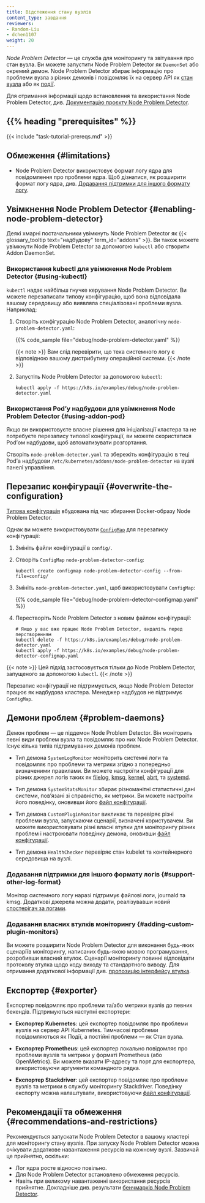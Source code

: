 ```yaml
---
title: Відстеження стану вузлів
content_type: завдання
reviewers:
- Random-Liu
- dchen1107
weight: 20
---
```


<!-- overview -->

*Node Problem Detector* — це служба для моніторингу та звітування про стан вузла. Ви можете запустити Node Problem Detector як `DaemonSet` або окремий демон. Node Problem Detector збирає інформацію про проблеми вузла з різних демонів і повідомляє їх на сервер API як [стан вузла](/docs/concepts/architecture/nodes/#condition) або як [події](/docs/reference/kubernetes-api/cluster-resources/event-v1).

Для отримання інформації щодо встановлення та використання Node Problem Detector, див. [Документацію проєкту Node Problem Detector](https://github.com/kubernetes/node-problem-detector).

## {{% heading "prerequisites" %}}

{{< include "task-tutorial-prereqs.md" >}}

<!-- steps -->

## Обмеження {#limitations}

* Node Problem Detector використовує формат логу ядра для повідомлення про проблеми ядра.
  Щоб дізнатися, як розширити формат логу ядра, див. [Додавання підтримки для іншого формату логу](#support-other-log-format).

## Увімкнення Node Problem Detector {#enabling-node-problem-detector}

Деякі хмарні постачальники увімкнуть Node Problem Detector як {{< glossary_tooltip text="надбудову" term_id="addons" >}}. Ви також можете увімкнути Node Problem Detector за допомогою `kubectl` або створити Addon DaemonSet.

### Використання kubectl для увімкнення Node Problem Detector {#using-kubectl}

`kubectl` надає найбільш гнучке керування Node Problem Detector. Ви можете перезаписати типову конфігурацію, щоб вона відповідала вашому середовищу або виявляла спеціалізовані проблеми вузла. Наприклад:

1. Створіть конфігурацію Node Problem Detector, аналогічну `node-problem-detector.yaml`:

   {{% code_sample file="debug/node-problem-detector.yaml" %}}

   {{< note >}}
   Вам слід перевірити, що тека системного логу є відповідною вашому дистрибутиву операційної системи.
   {{< /note >}}

2. Запустіть Node Problem Detector за допомогою `kubectl`:

   ```shell
   kubectl apply -f https://k8s.io/examples/debug/node-problem-detector.yaml
   ```

### Використання Podʼу надбудови для увімкнення Node Problem Detector {#using-addon-pod}

Якщо ви використовуєте власне рішення для ініціалізації кластера та не потребуєте перезапису типової конфігурації, ви можете скористатися Podʼом надбудови, щоб автоматизувати розгортання.

Створіть `node-problem-detector.yaml` та збережіть конфігурацію в теці Podʼа надбудови `/etc/kubernetes/addons/node-problem-detector` на вузлі панелі управління.

## Перезапис конфігурації {#overwrite-the-configuration}

[Типова конфігурація](https://github.com/kubernetes/node-problem-detector/tree/v0.8.12/config) вбудована під час збирання Docker-образу Node Problem Detector.

Однак ви можете використовувати [`ConfigMap`](/docs/tasks/configure-pod-container/configure-pod-configmap/) для перезапису конфігурації:

1. Змініть файли конфігурації в `config/`.
1. Створіть `ConfigMap` `node-problem-detector-config`:

   ```shell
   kubectl create configmap node-problem-detector-config --from-file=config/
   ```

1. Змініть `node-problem-detector.yaml`, щоб використовувати `ConfigMap`:

   {{% code_sample file="debug/node-problem-detector-configmap.yaml" %}}

1. Перестворіть Node Problem Detector з новим файлом конфігурації:

   ```shell
   # Якщо у вас вже працює Node Problem Detector, видаліть перед перстворенням
   kubectl delete -f https://k8s.io/examples/debug/node-problem-detector.yaml
   kubectl apply -f https://k8s.io/examples/debug/node-problem-detector-configmap.yaml
   ```

{{< note >}}
Цей підхід застосовується тільки до Node Problem Detector, запущеного за допомогою `kubectl`.
{{< /note >}}

Перезапис конфігурації не підтримується, якщо Node Problem Detector працює як надбудова кластера. Менеджер надбудов не підтримує `ConfigMap`.

## Демони проблем {#problem-daemons}

Демон проблем — це піддемон Node Problem Detector. Він моніторить певні види проблем вузла та повідомляє про них Node Problem Detector. Існує кілька типів підтримуваних демонів проблем.

* Тип демона `SystemLogMonitor` моніторить системні логи та повідомляє про проблеми та метрики згідно з попередньо визначеними правилами. Ви можете настроїти конфігурації для різних джерел логів таких як [filelog](https://github.com/kubernetes/node-problem-detector/blob/v0.8.12/config/kernel-monitor-filelog.json), [kmsg](https://github.com/kubernetes/node-problem-detector/blob/v0.8.12/config/kernel-monitor.json), [kernel](https://github.com/kubernetes/node-problem-detector/blob/v0.8.12/config/kernel-monitor-counter.json), [abrt](https://github.com/kubernetes/node-problem-detector/blob/v0.8.12/config/abrt-adaptor.json), та [systemd](https://github.com/kubernetes/node-problem-detector/blob/v0.8.12/config/systemd-monitor-counter.json).

* Тип демона `SystemStatsMonitor` збирає різноманітні статистичні дані системи, повʼязані зі справністю, як метрики. Ви можете настроїти його поведінку, оновивши його [файл конфігурації](https://github.com/kubernetes/node-problem-detector/blob/v0.8.12/config/system-stats-monitor.json).

* Тип демона `CustomPluginMonitor` викликає та перевіряє різні проблеми вузла, запускаючи сценарії, визначені користувачем. Ви можете використовувати різні власні втулки для моніторингу різних проблем і настроювати поведінку демона, оновивши [файл конфігурації](https://github.com/kubernetes/node-problem-detector/blob/v0.8.12/config/custom-plugin-monitor.json).

* Тип демона `HealthChecker` перевіряє стан kubelet та контейнерного середовища на вузлі.

### Додавання підтримки для іншого формату логів {#support-other-log-format}

Монітор системного логу наразі підтримує файлові логи, journald та kmsg. Додаткові джерела можна додати, реалізувавши новий [спостерігач за логами](https://github.com/kubernetes/node-problem-detector/blob/v0.8.12/pkg/systemlogmonitor/logwatchers/types/log_watcher.go).

### Додавання власних втулків моніторингу {#adding-custom-plugin-monitors}

Ви можете розширити Node Problem Detector для виконання будь-яких сценаріїв моніторингу, написаних будь-якою мовою програмування, розробивши власний втулок. Сценарії моніторингу повинні відповідати протоколу втулка щодо коду виходу та стандартного виводу. Для отримання додаткової інформації див.  [пропозицію інтерфейсу втулка](https://docs.google.com/document/d/1jK_5YloSYtboj-DtfjmYKxfNnUxCAvohLnsH5aGCAYQ/edit#).

## Експортер {#exporter}

Експортер повідомляє про проблеми та/або метрики вузлів до певних бекендів. Підтримуються наступні експортери:

* **Експортер Kubernetes**: цей експортер повідомляє про проблеми вузлів на сервер API Kubernetes. Тимчасові проблеми повідомляються як Події, а постійні проблеми — як Стан вузла.

* **Експортер Prometheus**: цей експортер локально повідомляє про проблеми вузлів та метрики у форматі Prometheus (або OpenMetrics). Ви можете вказати IP-адресу та порт для експортера, використовуючи аргументи командного рядка.

* **Експортер Stackdriver**: цей експортер повідомляє про проблеми вузлів та метрики в службу моніторингу Stackdriver. Поведінку експорту можна налаштувати, використовуючи [файл конфігурації](https://github.com/kubernetes/node-problem-detector/blob/v0.8.12/config/exporter/stackdriver-exporter.json).

<!-- discussion -->

## Рекомендації та обмеження {#recommendations-and-restrictions}

Рекомендується запускати Node Problem Detector в вашому кластері для моніторингу стану вузлів. При запуску Node Problem Detector можна очікувати додаткове навантаження ресурсів на кожному вузлі. Зазвичай це прийнятно, оскільки:

* Лог ядра росте відносно повільно.
* Для Node Problem Detector встановлено обмеження ресурсів.
* Навіть при великому навантаженні використання ресурсів прийнятне. Докладніше див. результати
  [бенчмарків Node Problem Detector](https://github.com/kubernetes/node-problem-detector/issues/2#issuecomment-220255629).
